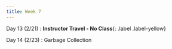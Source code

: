 ```yaml
---
title: Week 7
---
```


Day 13 (2/21)
: **Instructor Travel - No Class**{: .label .label-yellow}

Day 14 (2/23)
: Garbage Collection
